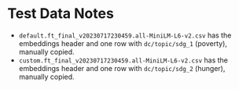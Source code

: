 # Test Data Notes

* `default.ft_final_v20230717230459.all-MiniLM-L6-v2.csv` has the embeddings
header and one row with `dc/topic/sdg_1` (poverty), manually copied.
* `custom.ft_final_v20230717230459.all-MiniLM-L6-v2.csv` has the embeddings
  header and one row with `dc/topic/sdg_2` (hunger), manually copied.
